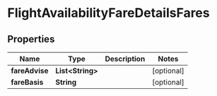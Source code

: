 # FlightAvailabilityFareDetailsFares

## Properties
Name | Type | Description | Notes
------------ | ------------- | ------------- | -------------
**fareAdvise** | **List&lt;String&gt;** |  |  [optional]
**fareBasis** | **String** |  |  [optional]
